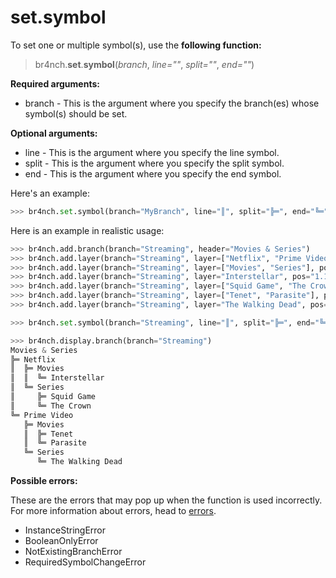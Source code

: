 # set.symbol

To set one or multiple symbol(s), use the **following function:**

> br4nch.**set**.**symbol**(*branch*, *line=""*, *split=""*, *end=""*)

**Required arguments:**

- branch - This is the argument where you specify the branch(es) whose symbol(s) should be set.

**Optional arguments:**

- line - This is the argument where you specify the line symbol.
- split - This is the argument where you specify the split symbol.
- end - This is the argument where you specify the end symbol.

Here's an example:

```python
>>> br4nch.set.symbol(branch="MyBranch", line="║", split="╠═", end="╚═")
```

Here is an example in realistic usage:

```python
>>> br4nch.add.branch(branch="Streaming", header="Movies & Series")
>>> br4nch.add.layer(branch="Streaming", layer=["Netflix", "Prime Video"], pos="0")
>>> br4nch.add.layer(branch="Streaming", layer=["Movies", "Series"], pos="*")
>>> br4nch.add.layer(branch="Streaming", layer="Interstellar", pos="1.1")
>>> br4nch.add.layer(branch="Streaming", layer=["Squid Game", "The Crown"], pos="1.2")
>>> br4nch.add.layer(branch="Streaming", layer=["Tenet", "Parasite"], pos="2.1")
>>> br4nch.add.layer(branch="Streaming", layer="The Walking Dead", pos="2.2")

>>> br4nch.set.symbol(branch="Streaming", line="║", split="╠═", end="╚═")

>>> br4nch.display.branch(branch="Streaming")
Movies & Series
╠═ Netflix
║  ╠═ Movies
║  ║  ╚═ Interstellar
║  ╚═ Series
║     ╠═ Squid Game
║     ╚═ The Crown
╚═ Prime Video
   ╠═ Movies
   ║  ╠═ Tenet
   ║  ╚═ Parasite
   ╚═ Series
      ╚═ The Walking Dead
```

**Possible errors:**

These are the errors that may pop up when the function is used incorrectly. For more information about errors, head to [errors](../../guides/errors.md).

- InstanceStringError
- BooleanOnlyError
- NotExistingBranchError
- RequiredSymbolChangeError

